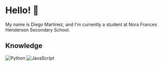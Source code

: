 # Hello! 👋
My name is Diego Martinez, and I'm currently a student at Nora Frances Henderson Secondary School.

## Knowledge
![Python](https://img.shields.io/badge/-Python-000?&logo=Python)
![JavaScript](https://img.shields.io/badge/-JavaScript-000?&logo=JavaScript)
